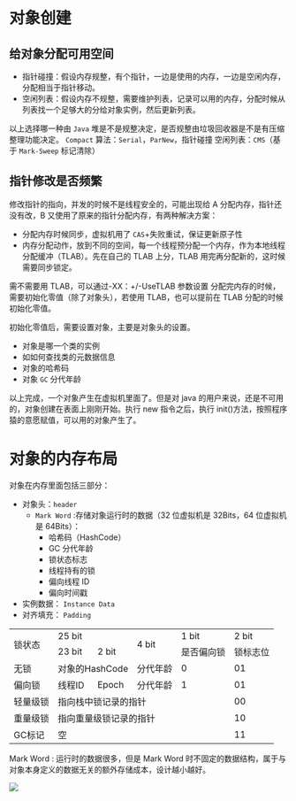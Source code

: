 # 对象创建

## 给对象分配可用空间

- 指针碰撞：假设内存规整，有个指针，一边是使用的内存，一边是空闲内存，分配相当于指针移动。
- 空闲列表：假设内存不规整，需要维护列表，记录可以用的内存，分配时候从列表找一个足够大的分给对象实例，然后更新列表。

以上选择哪一种由 `Java` 堆是不是规整决定，是否规整由垃圾回收器是不是有压缩整理功能决定。
`Compact` 算法：`Serial`，`ParNew`，指针碰撞
空闲列表：`CMS`（基于 `Mark-Sweep` 标记清除）

## 指针修改是否频繁

修改指针的指向，并发的时候不是线程安全的，可能出现给 A 分配内存，指针还没有改，B 又使用了原来的指针分配内存，有两种解决方案：

- 分配内存时候同步，虚拟机用了 `CAS`+失败重试，保证更新原子性
- 内存分配动作，放到不同的空间，每一个线程预分配一个内存，作为本地线程分配缓冲（TLAB）。先在自己的 TLAB 上分，TLAB 用完再分配新的，这时候需要同步锁定。

需不需要用 TLAB，可以通过-XX：+/-UseTLAB 参数设置
分配完内存的时候，需要初始化零值（除了对象头），若使用 TLAB，也可以提前在 TLAB 分配的时候初始化零值。

初始化零值后，需要设置对象，主要是对象头的设置。

- 对象是哪一个类的实例
- 如如何查找类的元数据信息
- 对象的哈希码
- 对象 `GC` 分代年龄

以上完成，一个对象产生在虚拟机里面了。但是对 java 的用户来说，还是不可用的，对象创建在表面上刚刚开始。执行 new 指令之后，执行 init()方法，按照程序猿的意愿赋值，可以用的对象产生了。

# 对象的内存布局

对象在内存里面包括三部分：

- 对象头：`header`
  - `Mark Word` :存储对象运行时的数据（32 位虚拟机是 32Bits，64 位虚拟机是 64Bits）：
    - 哈希码（HashCode）
    - GC 分代年龄
    - 锁状态标志
    - 线程持有的锁
    - 偏向线程 ID
    - 偏向时间戳
- 实例数据： `Instance Data`
- 对齐填充： `Padding`
<html>
<table>
    <tr>
        <td rowspan="2">锁状态</td>
        <td colspan="2">25 bit</td>
        <td rowspan="2">4 bit</td>
        <td>1 bit</td>
        <td>2 bit</td>
    </tr>
    <tr>
        <td>23 bit</td>
        <td>2 bit</td>
        <td>是否偏向锁</td>
        <td>锁标志位</td>
    </tr>
    <tr>
        <td>无锁</td>
        <td colspan="2">对象的HashCode</td>
        <td>分代年龄</td>
        <td>0</td>
        <td>01</td>
    </tr>
    <tr>
        <td>偏向锁</td>
        <td>线程ID</td>
        <td>Epoch</td>
        <td>分代年龄</td>
        <td>1</td>
        <td>01</td>
    </tr>
    <tr>
        <td>轻量级锁</td>
        <td colspan="4">指向栈中锁记录的指针</td>
        <td>00</td>
    </tr>
        <tr>
        <td>重量级锁</td>
        <td colspan="4">指向重量级锁记录的指针</td>
        <td>10</td>
    </tr>
     </tr>
        <tr>
        <td>GC标记</td>
        <td colspan="4">空</td>
        <td>11</td>
    </tr>   
</table>
</html>

Mark Word :
运行时的数据很多，但是 Mark Word 时不固定的数据结构，属于与对象本身定义的数据无关的额外存储成本，设计越小越好。


![](https://markdownpicture.oss-cn-qingdao.aliyuncs.com/blog/%E5%85%AC%E4%BC%97%E5%8F%B7%E5%85%B3%E6%B3%A8.png)
